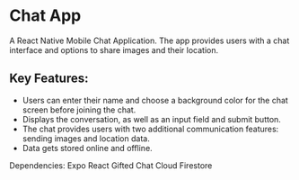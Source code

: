 # Chat App
A React Native Mobile Chat Application. The app provides users with a chat interface and options to share images and their location.


## Key Features:
- Users can enter their name and choose a background color for the chat screen before joining the chat. 
- Displays the conversation, as well as an input field and submit button. 
- The chat provides users with two additional communication features: sending images and location data. 
- Data gets stored online and offline.

Dependencies:
Expo
React Gifted Chat
Cloud Firestore